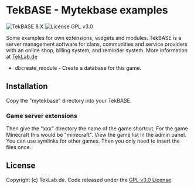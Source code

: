 # TekBASE - Mytekbase examples
![TekBASE 8.X](https://img.shields.io/badge/TekBASE-8.X-green.svg) ![License GPL v3.0](https://img.shields.io/badge/License-GPL_v3.0-blue.svg)

Some examples for own extensions, widgets and modules. TekBASE is a server management software for clans, communities and service providers with an online shop, billing system, and reminder system. More information at [TekLab.de](https://teklab.de)
* dbcreate_module - Create a database for this game.

## Installation
Copy the "mytekbase" directory into your TekBASE. 

### Game server extensions
Then give the "xxx" directory the name of the game shortcut. For the game Minecraft this would be "minecraft". View the game list in the admin panel. You can use symlinks for other games. Then you only need to insert the files once.
  
## License
Copyright (c) TekLab.de. Code released under the [GPL v3.0 License](http://https://gitgem.com/TekLab/tekbase-mytekbase-examples/src/branch/master/LICENSE).
